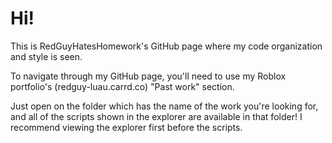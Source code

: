 # Hi!
This is RedGuyHatesHomework's GitHub page where my code organization and style is seen.

To navigate through my GitHub page, you'll need to use my Roblox portfolio's (redguy-luau.carrd.co) "Past work" section.

Just open on the folder which has the name of the work you're looking for, and all of the scripts shown in the explorer are available in that folder! I recommend viewing the explorer first before the scripts.
